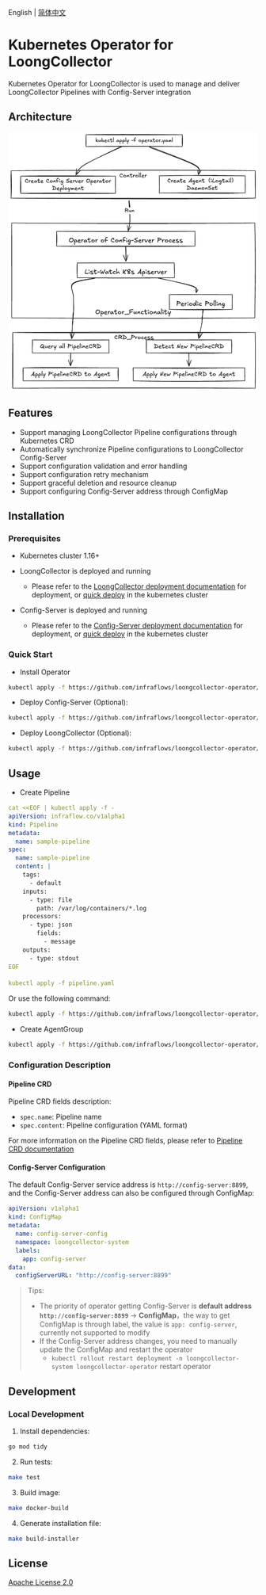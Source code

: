 English | [简体中文](README_zh.md)
# Kubernetes Operator for LoongCollector

Kubernetes Operator for LoongCollector is used to manage and deliver LoongCollector Pipelines with Config-Server integration

## Architecture

![architecture-design](docs/image/architecture-design.png)

## Features

- Support managing LoongCollector Pipeline configurations through Kubernetes CRD
- Automatically synchronize Pipeline configurations to LoongCollector Config-Server
- Support configuration validation and error handling
- Support configuration retry mechanism
- Support graceful deletion and resource cleanup
- Support configuring Config-Server address through ConfigMap

## Installation

### Prerequisites

- Kubernetes cluster 1.16+
- LoongCollector is deployed and running
  - Please refer to the [LoongCollector deployment documentation](https://ilogtail.gitbook.io/ilogtail-docs/installation/start-with-k8s) for deployment, or [quick deploy](config/samples/loongcollector.yaml) in the kubernetes cluster
- Config-Server is deployed and running

  - Please refer to the [Config-Server deployment documentation](https://github.com/iLogtail/ConfigServer) for deployment, or [quick deploy](config/samples/config-server/config-server.yaml) in the kubernetes cluster

### Quick Start

- Install Operator
```bash
kubectl apply -f https://github.com/infraflows/loongcollector-operator/blob/main/dist/install.yaml
```

- Deploy Config-Server (Optional):

```bash
kubectl apply -f https://github.com/infraflows/loongcollector-operator/blob/main/config/samples/infraflow_v1alpha1_pipeline.yaml
```

- Deploy LoongCollector (Optional):

```bash
kubectl apply -f https://github.com/infraflows/loongcollector-operator/blob/main/config/samples/loongcollector.yaml
```

## Usage

- Create Pipeline

```yaml
cat <<EOF | kubectl apply -f -
apiVersion: infraflow.co/v1alpha1
kind: Pipeline
metadata:
  name: sample-pipeline
spec:
  name: sample-pipeline
  content: |
    tags:
      - default
    inputs:
      - type: file
        path: /var/log/containers/*.log
    processors:
      - type: json
        fields:
          - message
    outputs:
      - type: stdout
EOF

kubectl apply -f pipeline.yaml
```
Or use the following command:
```bash
kubectl apply -f https://github.com/infraflows/loongcollector-operator/blob/main/config/samples/infraflow_v1alpha1_pipeline.yaml
```

- Create AgentGroup

```bash
kubectl apply -f https://github.com/infraflows/loongcollector-operator/blob/main/config/samples/agentgroup.yaml
```

### Configuration Description

#### Pipeline CRD

Pipeline CRD fields description:

- `spec.name`: Pipeline name
- `spec.content`: Pipeline configuration (YAML format)

For more information on the Pipeline CRD fields, please refer to [Pipeline CRD documentation](docs/pipeline-fields.md)
#### Config-Server Configuration

The default Config-Server service address is `http://config-server:8899`, and the Config-Server address can also be configured through ConfigMap:

```yaml
apiVersion: v1alpha1
kind: ConfigMap
metadata:
  name: config-server-config
  namespace: loongcollector-system
  labels:
    app: config-server
data:
  configServerURL: "http://config-server:8899"
```
> Tips:
>- The priority of operator getting Config-Server is **default address `http://config-server:8899`** -> **ConfigMap**，the way to get ConfigMap is through label, the value is `app: config-server`, currently not supported to modify
>- If the Config-Server address changes, you need to manually update the ConfigMap and restart the operator
>   - `kubectl rollout restart deployment -n loongcollector-system loongcollector-operator` restart operator

## Development

### Local Development

1. Install dependencies:

```bash
go mod tidy
```

2. Run tests:

```bash
make test
```

3. Build image:

```bash
make docker-build
```

4. Generate installation file:

```bash
make build-installer
```

## License

[Apache License 2.0](LICENSE)